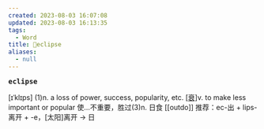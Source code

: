 ```yaml
---
created: 2023-08-03 16:07:08
updated: 2023-08-03 16:13:35
tags:
  - Word
title: 📖eclipse
aliases:
  - null
---
```


<pre><strong>eclipse</strong></pre>
[ɪˈklɪps]
(1)n. a loss of power, success, popularity, etc. [[衰]](2)v. to make less important or popular 使…不重要，胜过(3)n. 日食
[[outdo]]
推荐：ec-出 + lips-离开 + -e，[太阳]离开 → 日